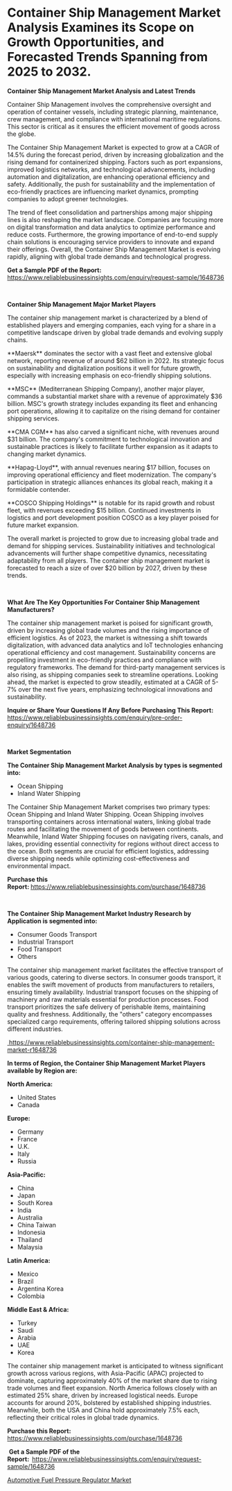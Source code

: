 <p><h1>Container Ship Management Market Analysis Examines its Scope on Growth Opportunities, and Forecasted Trends Spanning from 2025 to 2032.</h1></p><p><strong>Container Ship Management Market Analysis and Latest Trends</strong></p>
<p><p>Container Ship Management involves the comprehensive oversight and operation of container vessels, including strategic planning, maintenance, crew management, and compliance with international maritime regulations. This sector is critical as it ensures the efficient movement of goods across the globe.</p><p>The Container Ship Management Market is expected to grow at a CAGR of 14.5% during the forecast period, driven by increasing globalization and the rising demand for containerized shipping. Factors such as port expansions, improved logistics networks, and technological advancements, including automation and digitalization, are enhancing operational efficiency and safety. Additionally, the push for sustainability and the implementation of eco-friendly practices are influencing market dynamics, prompting companies to adopt greener technologies.</p><p>The trend of fleet consolidation and partnerships among major shipping lines is also reshaping the market landscape. Companies are focusing more on digital transformation and data analytics to optimize performance and reduce costs. Furthermore, the growing importance of end-to-end supply chain solutions is encouraging service providers to innovate and expand their offerings. Overall, the Container Ship Management Market is evolving rapidly, aligning with global trade demands and technological progress.</p></p>
<p><strong>Get a Sample PDF of the Report:&nbsp;</strong> <a href="https://www.reliablebusinessinsights.com/enquiry/request-sample/1648736?utm_campaign=2335&utm_medium=2&utm_source=Github&utm_content=ia&utm_term=30032025&utm_id=container-ship-management">https://www.reliablebusinessinsights.com/enquiry/request-sample/1648736</a></p>
<p>&nbsp;</p>
<p><strong>Container Ship Management Major Market Players</strong></p>
<p><p>The container ship management market is characterized by a blend of established players and emerging companies, each vying for a share in a competitive landscape driven by global trade demands and evolving supply chains.</p><p>**Maersk** dominates the sector with a vast fleet and extensive global network, reporting revenue of around $62 billion in 2022. Its strategic focus on sustainability and digitalization positions it well for future growth, especially with increasing emphasis on eco-friendly shipping solutions.</p><p>**MSC** (Mediterranean Shipping Company), another major player, commands a substantial market share with a revenue of approximately $36 billion. MSC's growth strategy includes expanding its fleet and enhancing port operations, allowing it to capitalize on the rising demand for container shipping services.</p><p>**CMA CGM** has also carved a significant niche, with revenues around $31 billion. The company's commitment to technological innovation and sustainable practices is likely to facilitate further expansion as it adapts to changing market dynamics.</p><p>**Hapag-Lloyd**, with annual revenues nearing $17 billion, focuses on improving operational efficiency and fleet modernization. The company's participation in strategic alliances enhances its global reach, making it a formidable contender.</p><p>**COSCO Shipping Holdings** is notable for its rapid growth and robust fleet, with revenues exceeding $15 billion. Continued investments in logistics and port development position COSCO as a key player poised for future market expansion.</p><p>The overall market is projected to grow due to increasing global trade and demand for shipping services. Sustainability initiatives and technological advancements will further shape competitive dynamics, necessitating adaptability from all players. The container ship management market is forecasted to reach a size of over $20 billion by 2027, driven by these trends.</p></p>
<p>&nbsp;</p>
<p><strong>What Are The Key Opportunities For Container Ship Management Manufacturers?</strong></p>
<p><p>The container ship management market is poised for significant growth, driven by increasing global trade volumes and the rising importance of efficient logistics. As of 2023, the market is witnessing a shift towards digitalization, with advanced data analytics and IoT technologies enhancing operational efficiency and cost management. Sustainability concerns are propelling investment in eco-friendly practices and compliance with regulatory frameworks. The demand for third-party management services is also rising, as shipping companies seek to streamline operations. Looking ahead, the market is expected to grow steadily, estimated at a CAGR of 5-7% over the next five years, emphasizing technological innovations and sustainability.</p></p>
<p><strong>Inquire or Share Your Questions If Any Before Purchasing This Report:</strong> <a href="https://www.reliablebusinessinsights.com/enquiry/pre-order-enquiry/1648736?utm_campaign=2335&utm_medium=2&utm_source=Github&utm_content=ia&utm_term=30032025&utm_id=container-ship-management">https://www.reliablebusinessinsights.com/enquiry/pre-order-enquiry/1648736</a></p>
<p>&nbsp;</p>
<p><strong>Market Segmentation</strong></p>
<p><strong>The Container Ship Management Market Analysis by types is segmented into:</strong></p>
<p><ul><li>Ocean Shipping</li><li>Inland Water Shipping</li></ul></p>
<p><p>The Container Ship Management Market comprises two primary types: Ocean Shipping and Inland Water Shipping. Ocean Shipping involves transporting containers across international waters, linking global trade routes and facilitating the movement of goods between continents. Meanwhile, Inland Water Shipping focuses on navigating rivers, canals, and lakes, providing essential connectivity for regions without direct access to the ocean. Both segments are crucial for efficient logistics, addressing diverse shipping needs while optimizing cost-effectiveness and environmental impact.</p></p>
<p><strong>Purchase this Report:&nbsp;</strong><a href="https://www.reliablebusinessinsights.com/purchase/1648736?utm_campaign=2335&utm_medium=2&utm_source=Github&utm_content=ia&utm_term=30032025&utm_id=container-ship-management">https://www.reliablebusinessinsights.com/purchase/1648736</a></p>
<p>&nbsp;</p>
<p><strong>The Container Ship Management Market Industry Research by Application is segmented into:</strong></p>
<p><ul><li>Consumer Goods Transport</li><li>Industrial Transport</li><li>Food Transport</li><li>Others</li></ul></p>
<p><p>The container ship management market facilitates the effective transport of various goods, catering to diverse sectors. In consumer goods transport, it enables the swift movement of products from manufacturers to retailers, ensuring timely availability. Industrial transport focuses on the shipping of machinery and raw materials essential for production processes. Food transport prioritizes the safe delivery of perishable items, maintaining quality and freshness. Additionally, the "others" category encompasses specialized cargo requirements, offering tailored shipping solutions across different industries.</p></p>
<p><a href="https://www.reliablebusinessinsights.com/container-ship-management-market-r1648736?utm_campaign=2335&utm_medium=2&utm_source=Github&utm_content=ia&utm_term=30032025&utm_id=container-ship-management">&nbsp;https://www.reliablebusinessinsights.com/container-ship-management-market-r1648736</a></p>
<p><strong>In terms of Region, the Container Ship Management Market Players available by Region are:</strong></p>
<p>
    <p> <strong> North America: </strong>
        <ul>
            <li>United States</li>
            <li>Canada</li>
        </ul>
        </p> 
    <p> <strong> Europe: </strong>
        <ul>
            <li>Germany</li>
            <li>France</li>
            <li>U.K.</li>
            <li>Italy</li>
            <li>Russia</li>
        </ul>
        </p> 
    <p> <strong> Asia-Pacific: </strong>
        <ul>
            <li>China</li>
            <li>Japan</li>
            <li>South Korea</li>
            <li>India</li>
            <li>Australia</li>
            <li>China Taiwan</li>
            <li>Indonesia</li>
            <li>Thailand</li>
            <li>Malaysia</li>
        </ul>
        </p> 
    <p> <strong> Latin America: </strong>
        <ul>
            <li>Mexico</li>
            <li>Brazil</li>
            <li>Argentina Korea</li>
            <li>Colombia</li>
        </ul>
        </p> 
    <p> <strong> Middle East & Africa: </strong>
        <ul>
            <li>Turkey</li>
            <li>Saudi</li>
            <li>Arabia</li>
            <li>UAE</li>
            <li>Korea</li>
        </ul>
    </p>
    </p>
<p><p>The container ship management market is anticipated to witness significant growth across various regions, with Asia-Pacific (APAC) projected to dominate, capturing approximately 40% of the market share due to rising trade volumes and fleet expansion. North America follows closely with an estimated 25% share, driven by increased logistical needs. Europe accounts for around 20%, bolstered by established shipping industries. Meanwhile, both the USA and China hold approximately 7.5% each, reflecting their critical roles in global trade dynamics.</p></p>
<p><strong>Purchase this Report: </strong><a href="https://www.reliablebusinessinsights.com/purchase/1648736?utm_campaign=2335&utm_medium=2&utm_source=Github&utm_content=ia&utm_term=30032025&utm_id=container-ship-management">https://www.reliablebusinessinsights.com/purchase/1648736</a></p>
<p>&nbsp;<strong>Get a Sample PDF of the Report:&nbsp;&nbsp;</strong><a href="https://www.reliablebusinessinsights.com/enquiry/request-sample/1648736?utm_campaign=2335&utm_medium=2&utm_source=Github&utm_content=ia&utm_term=30032025&utm_id=container-ship-management">https://www.reliablebusinessinsights.com/enquiry/request-sample/1648736</a></p>
<p><strong></strong></p>
<p><p><a href="https://github.com/jerhoskinson197676/Market-Research-Report-List-1/blob/main/automotive-fuel-pressure-regulator-market.md?utm_campaign=2335&utm_medium=2&utm_source=Github&utm_content=ia&utm_term=30032025&utm_id=container-ship-management">Automotive Fuel Pressure Regulator Market</a></p></p>